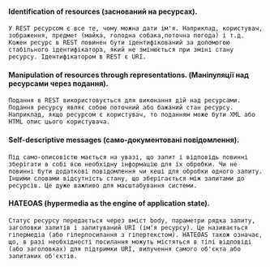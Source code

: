 #### Identification of resources (заснований на ресурсах).
    У REST ресурсом є все те, чому можна дати ім'я. Наприклад, користувач, зображення, предмет (майка, голодна собака,поточна погода) і т.д. Кожен ресурс в REST повинен бути ідентифікований за допомогою стабільного ідентифікатора, який не змінюється при зміні стану ресурсу. Ідентифікатором в REST є URI.


#### Manipulation of resources through representations. (Маніпуляції над ресурсами через подання). 
    Подання в REST використовується для виконання дій над ресурсами. Подання ресурсу являє собою поточний або бажаний стан ресурсу. Наприклад, якщо ресурсом є користувач, то поданням може бути XML або HTML опис цього користувача.

#### Self-descriptive messages (само-документовані повідомлення). 
    Під само-описовістю мається на увазі, що запит і відповідь повинні зберігати в собі всю необхідну інформацію для їх обробки. Чи не повинні бути додаткові повідомлення чи кеші для обробки одного запиту. Іншими словами відсутність стану, що зберігається між запитами до ресурсів. Це дуже важливо для масштабування системи.

#### HATEOAS (hypermedia as the engine of application state). 
    Статус ресурсу передається через вміст body, параметри рядка запиту, заголовки запитів і запитуваний URI (ім'я ресурсу). Це називається гіпермедіа (або гіперпосилання з гіпертекстом). HATEOAS також означає, що, в разі необхідності посилання можуть містяться в тілі відповіді (або заголовках) для підтримки URI, вилучення самого об'єкта або запитаних об'єктів.